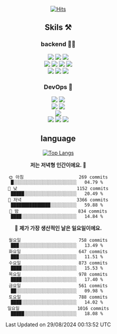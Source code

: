 <div align="center">

[![Hits](https://hits.seeyoufarm.com/api/count/incr/badge.svg?url=https%3A%2F%2Fgithub.com%2Fzxcv9203%2Fhit-counter&count_bg=%23FF7272&title_bg=%23324C2E&icon=codeigniter.svg&icon_color=%23DD5B5B&title=%EB%B0%A9%EB%AC%B8%EC%9E%90&edge_flat=false)](https://hits.seeyoufarm.com)
  
## Skils ⚒️
### backend 🧑‍💻
  
<img src="https://img.shields.io/badge/Java-FF6600?style=flat-square&logo=buymeacoffee&logoColor=white"/>
<img src="https://img.shields.io/badge/Go-0099FF?style=flat-square&logo=go&logoColor=white"/>
<img src="https://img.shields.io/badge/Kotlin-7F52FF?style=flat-square&logo=kotlin&logoColor=white"/>
  
  
<br />
  
<img src="https://img.shields.io/badge/Spring-339933?style=flat-square&logo=Spring&logoColor=white"/>
<img src="https://img.shields.io/badge/Spring Boot-339933?style=flat-square&logo=Spring Boot&logoColor=white"/>
<img src="https://img.shields.io/badge/Spring Security-339933?style=flat-square&logo=Spring Security&logoColor=white"/>
  
<img src="https://img.shields.io/badge/Spring Data JPA-339933?style=flat-square&logo=Hibernate&logoColor=white"/>

<br />
  
  <img src="https://img.shields.io/badge/mysql-0099FF?style=flat-square&logo=mysql&logoColor=white"/>
  <img src="https://img.shields.io/badge/mariadb-0099FF?style=flat-square&logo=mariadb&logoColor=white"/>
  <img src="https://img.shields.io/badge/mongoDB-47A248?style=flat-square&logo=mongodb&logoColor=white"/>
  
  
### DevOps 🚀
  
  <img src="https://img.shields.io/badge/docker-2496ED?style=flat-square&logo=docker&logoColor=white"/>
  <img src="https://img.shields.io/badge/kubernetes-326CE5?style=flat-square&logo=kubernetes&logoColor=white"/>
  
  <br />
  
  <img src="https://img.shields.io/badge/Github Actions-2088FF?style=flat-square&logo=githubactions&logoColor=white"/>
  <img src="https://img.shields.io/badge/Jenkins-D24939?style=flat-square&logo=jenkins&logoColor=white"/>
  
  
  <br />
  <img src="https://img.shields.io/badge/terraform-7B42BC?style=flat-square&logo=terraform&logoColor=white"/>
  
  <br />
  <img src="https://img.shields.io/badge/Amazon AWS-232F3E?style=flat-square&logo=Amazon AWS&logoColor=white"/>

  <img src="https://img.shields.io/badge/GCP-4285F4?style=flat-square&logo=googlecloud&logoColor=white"/>
  <img src="https://img.shields.io/badge/NCP-03C75A?style=flat-square&logo=naver&logoColor=white"/>
  
  
## language

[![Top Langs](https://github-readme-stats.vercel.app/api/top-langs/?username=zxcv9203&hide=html&exclude_repo=zxcv9203.github.io,golB&theme=grate-gatsby)](https://github.com/zxcv9203/github-readme-stats)
  
<!--START_SECTION:waka-->
**저는 저녁형 인간이에요. 🦉** 

```text
🌞 아침                     269 commits         █░░░░░░░░░░░░░░░░░░░░░░░░   04.79 % 
🌆 낮　                     1152 commits        █████░░░░░░░░░░░░░░░░░░░░   20.49 % 
🌃 저녁                     3366 commits        ███████████████░░░░░░░░░░   59.88 % 
🌙 밤　                     834 commits         ████░░░░░░░░░░░░░░░░░░░░░   14.84 % 
```
📅 **제가 가장 생산적인 날은 일요일이에요.** 

```text
월요일                      758 commits         ███░░░░░░░░░░░░░░░░░░░░░░   13.49 % 
화요일                      647 commits         ███░░░░░░░░░░░░░░░░░░░░░░   11.51 % 
수요일                      873 commits         ████░░░░░░░░░░░░░░░░░░░░░   15.53 % 
목요일                      978 commits         ████░░░░░░░░░░░░░░░░░░░░░   17.40 % 
금요일                      561 commits         ██░░░░░░░░░░░░░░░░░░░░░░░   09.98 % 
토요일                      788 commits         ████░░░░░░░░░░░░░░░░░░░░░   14.02 % 
일요일                      1016 commits        █████░░░░░░░░░░░░░░░░░░░░   18.08 % 
```



 Last Updated on 29/08/2024 00:13:52 UTC
<!--END_SECTION:waka-->
  
</div>

